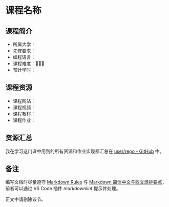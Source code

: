 # 课程名称

## 课程简介

- 所属大学：
- 先修要求：
- 编程语言：
- 课程难度：🌟🌟🌟
- 预计学时：

<!-- 用一两段话介绍这门课程，内容包括但不限于：
    （1）课程覆盖的知识点范围
    （2）与同类课程相比它的优势与特点
    （3）学习这门课程的体验与感受
    （4）自学这门课的注意点（踩过的坑、难度预警等等）
    （5）... ...
-->

## 课程资源

- 课程网站：
- 课程视频：
- 课程教材：
- 课程作业：

## 资源汇总

我在学习这门课中用到的所有资源和作业实现都汇总在 [user/repo - GitHub](https://github.com/user/repo) 中。

## 备注

编写文档时尽量遵守 [Markdown Rules][md_rules] 与 [Markdown 简体中文与西文混排要点][cn_en_mixed_typography]，前者可以通过 VS Code 插件 *markdownlint* 提示并处理。

[md_rules]: https://github.com/markdownlint/markdownlint/blob/master/docs/RULES.md
[cn_en_mixed_typography]: https://github.com/selfteaching/markdown-writing-with-mixed-cn-en

正文中请删除该节。
